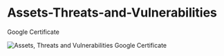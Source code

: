 # Assets-Threats-and-Vulnerabilities
Google Certificate

![Assets, Threats and Vulnerabilities](https://github.com/Leninsonyc/Assets-Threats-and-Vulnerabilities/assets/153399097/508a01dc-3d98-44ea-a620-48702373df0e)
Google Certificate
